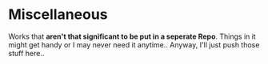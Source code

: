 # Miscellaneous
 Works that **aren't that significant to be put in a seperate Repo**.  Things in it might get handy or I may never need it anytime.. Anyway, I'll just push those stuff here.. 
